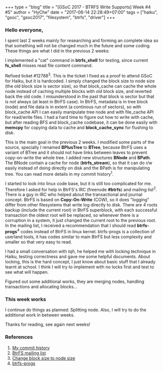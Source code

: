 +++
type = "blog"
title = "[GSoC 2017 - BTRFS Write Supports] Week #4 #5"
author = "HyChe"
date = "2017-06-14 22:28:49+07:00"
tags = ["haiku", "gsoc", "gsoc2017", "filesystem", "btrfs", "driver"]
+++

### Hello everyone,

I spent last 2 weeks mainly for researching and forming an complete idea so that something will not be changed much in the future and some coding. These things are what I did in the previous 2 weeks:


I implemented a "cat" command in **btrfs_shell** for testing, since current **fs_shell** misses read file content command.

Refixed ticket #12788<sup>3</sup>. This is the ticket I fixed as a proof to attend GSoC for Haiku, but it is hardcoded. I simply changed the block size to node size (the old block size is sector size), so that block\_cache can cache the whole node instead of caching multiple blocks with old block size, and reverted back the old code. I misunderstood in the past that block is sector but that is not always (at least in BtrFS case). In BtrFS, metadata is in tree block (node) and file data is in extent (a continous run of sectors), so with block\_cache API I can easily manipulate tree node and with file\_cache API for read/write files. I had a hard time to figure out how to write with cache, but after reading BFS and block\_cache codebase, it can be done easily with **memcpy** for copying data to cache and **block_cache_sync** for flushing to disk.

This is the main goal in the previous 2 weeks. I modified some parts of the source, specially I renamed **BPlusTree** to **BTree**, because BtrFS uses a variant of BTree and it should not have links between leaves to prevent copy-on-write the whole tree. I added new structures **BNode** and **BPath**. The BNode contain a cache for node (**btrfs_stream**), so that it can do r/w easily instead of doing directly on disk and the BPath is for manipulating tree. You can read more details in my commit history<sup>1</sup>.

I started to look into linux code base, but it is still too complicated for me. Therefore I asked for help in BtrFS's IRC (freenode **#btrfs**) and mailing list<sup>2</sup>. There is a guy in IRC who helped about the transactional and journal concept. BtrFS is based on **Copy-On-Write** (COW), so it does "logging" differ from other filesystems that write log directly to disk. There are 4 roots backup (include the current root) in BtrFS superblock, with each successful transaction the oldest root will be replaced, so whenever there is a corruption in a system, it just changed the current root to the previous root. In the mailing list, I received a recommendation that I should read **btrfs-progs**<sup>4</sup> codes instead of BtrFS in linux kernel. btrfs-progs is a collection of userland tools, it has codes similar to main BtrFS but less complexity and smaller so that very easy to read.

I had a small conversation with *tqh*, he helped me with locking technique in Haiku, testing correctness and gave me some helpful documents. About locking, this is the hard concept, I just know about basic stuff that I already learnt at school. I think I will try to implement with no locks first and test to see what will happen.

Figured out some additional works, they are merging nodes, handling transactions and allocating blocks...


### This week works
I continue do things as planned: Splitting node. Also, I will try to do the additional work in between weeks.

Thanks for reading, see again next weeks!


### References

1.	[My commit history](https://github.com/hyche/haiku/commits/btrfs)
2.	[BtrFS mailing list](https://marc.info/?l=linux-btrfs)
3.	[Change block size to node size](https://github.com/hyche/haiku/commit/0a408d7be124bb89a39426931ec24a5502483e5a)
4.	[btrfs-progs](https://github.com/kdave/btrfs-progs)
